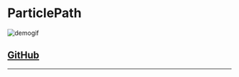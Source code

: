 # ParticlePath

![demogif]

## [GitHub][github]

_____________________________________________________________________________
[demogif]:https://i.imgur.com/tNmcGdz.gif
[github]:https://github.com/hybrid274/ParticlePath
